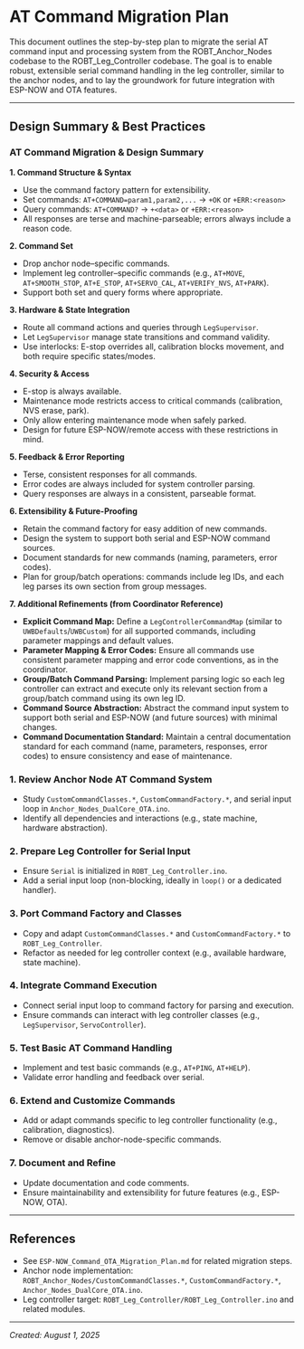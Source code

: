 # AT Command Migration Plan

This document outlines the step-by-step plan to migrate the serial AT command input and processing system from the ROBT_Anchor_Nodes codebase to the ROBT_Leg_Controller codebase. The goal is to enable robust, extensible serial command handling in the leg controller, similar to the anchor nodes, and to lay the groundwork for future integration with ESP-NOW and OTA features.

---


## Design Summary & Best Practices

### AT Command Migration & Design Summary

**1. Command Structure & Syntax**
- Use the command factory pattern for extensibility.
- Set commands: `AT+COMMAND=param1,param2,...` → `+OK` or `+ERR:<reason>`
- Query commands: `AT+COMMAND?` → `+<data>` or `+ERR:<reason>`
- All responses are terse and machine-parseable; errors always include a reason code.

**2. Command Set**
- Drop anchor node–specific commands.
- Implement leg controller–specific commands (e.g., `AT+MOVE`, `AT+SMOOTH_STOP`, `AT+E_STOP`, `AT+SERVO_CAL`, `AT+VERIFY_NVS`, `AT+PARK`).
- Support both set and query forms where appropriate.

**3. Hardware & State Integration**
- Route all command actions and queries through `LegSupervisor`.
- Let `LegSupervisor` manage state transitions and command validity.
- Use interlocks: E-stop overrides all, calibration blocks movement, and both require specific states/modes.

**4. Security & Access**
- E-stop is always available.
- Maintenance mode restricts access to critical commands (calibration, NVS erase, park).
- Only allow entering maintenance mode when safely parked.
- Design for future ESP-NOW/remote access with these restrictions in mind.

**5. Feedback & Error Reporting**
- Terse, consistent responses for all commands.
- Error codes are always included for system controller parsing.
- Query responses are always in a consistent, parseable format.

**6. Extensibility & Future-Proofing**
- Retain the command factory for easy addition of new commands.
- Design the system to support both serial and ESP-NOW command sources.
- Document standards for new commands (naming, parameters, error codes).
- Plan for group/batch operations: commands include leg IDs, and each leg parses its own section from group messages.

**7. Additional Refinements (from Coordinator Reference)**
- **Explicit Command Map:** Define a `LegControllerCommandMap` (similar to `UWBDefaults`/`UWBCustom`) for all supported commands, including parameter mappings and default values.
- **Parameter Mapping & Error Codes:** Ensure all commands use consistent parameter mapping and error code conventions, as in the coordinator.
- **Group/Batch Command Parsing:** Implement parsing logic so each leg controller can extract and execute only its relevant section from a group/batch command using its own leg ID.
- **Command Source Abstraction:** Abstract the command input system to support both serial and ESP-NOW (and future sources) with minimal changes.
- **Command Documentation Standard:** Maintain a central documentation standard for each command (name, parameters, responses, error codes) to ensure consistency and ease of maintenance.


### 1. Review Anchor Node AT Command System
- Study `CustomCommandClasses.*`, `CustomCommandFactory.*`, and serial input loop in `Anchor_Nodes_DualCore_OTA.ino`.
- Identify all dependencies and interactions (e.g., state machine, hardware abstraction).

### 2. Prepare Leg Controller for Serial Input
- Ensure `Serial` is initialized in `ROBT_Leg_Controller.ino`.
- Add a serial input loop (non-blocking, ideally in `loop()` or a dedicated handler).

### 3. Port Command Factory and Classes
- Copy and adapt `CustomCommandClasses.*` and `CustomCommandFactory.*` to `ROBT_Leg_Controller`.
- Refactor as needed for leg controller context (e.g., available hardware, state machine).

### 4. Integrate Command Execution
- Connect serial input loop to command factory for parsing and execution.
- Ensure commands can interact with leg controller classes (e.g., `LegSupervisor`, `ServoController`).

### 5. Test Basic AT Command Handling
- Implement and test basic commands (e.g., `AT+PING`, `AT+HELP`).
- Validate error handling and feedback over serial.

### 6. Extend and Customize Commands
- Add or adapt commands specific to leg controller functionality (e.g., calibration, diagnostics).
- Remove or disable anchor-node-specific commands.

### 7. Document and Refine
- Update documentation and code comments.
- Ensure maintainability and extensibility for future features (e.g., ESP-NOW, OTA).

---

## References
- See `ESP-NOW_Command_OTA_Migration_Plan.md` for related migration steps.
- Anchor node implementation: `ROBT_Anchor_Nodes/CustomCommandClasses.*`, `CustomCommandFactory.*`, `Anchor_Nodes_DualCore_OTA.ino`.
- Leg controller target: `ROBT_Leg_Controller/ROBT_Leg_Controller.ino` and related modules.

---

*Created: August 1, 2025*
